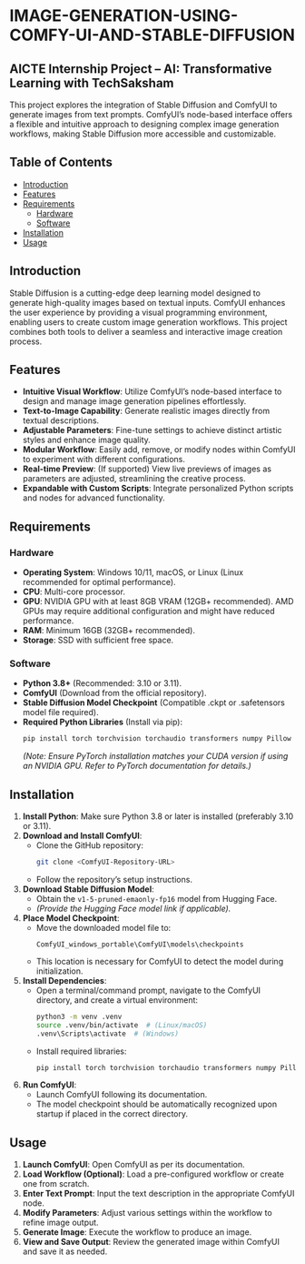 # IMAGE-GENERATION-USING-COMFY-UI-AND-STABLE-DIFFUSION

## AICTE Internship Project – AI: Transformative Learning with TechSaksham

This project explores the integration of Stable Diffusion and ComfyUI to generate images from text prompts. ComfyUI’s node-based interface offers a flexible and intuitive approach to designing complex image generation workflows, making Stable Diffusion more accessible and customizable.

## Table of Contents
- [Introduction](#introduction)
- [Features](#features)
- [Requirements](#requirements)
  - [Hardware](#hardware)
  - [Software](#software)
- [Installation](#installation)
- [Usage](#usage)

## Introduction
Stable Diffusion is a cutting-edge deep learning model designed to generate high-quality images based on textual inputs. ComfyUI enhances the user experience by providing a visual programming environment, enabling users to create custom image generation workflows. This project combines both tools to deliver a seamless and interactive image creation process.

## Features
- **Intuitive Visual Workflow**: Utilize ComfyUI’s node-based interface to design and manage image generation pipelines effortlessly.
- **Text-to-Image Capability**: Generate realistic images directly from textual descriptions.
- **Adjustable Parameters**: Fine-tune settings to achieve distinct artistic styles and enhance image quality.
- **Modular Workflow**: Easily add, remove, or modify nodes within ComfyUI to experiment with different configurations.
- **Real-time Preview**: (If supported) View live previews of images as parameters are adjusted, streamlining the creative process.
- **Expandable with Custom Scripts**: Integrate personalized Python scripts and nodes for advanced functionality.

## Requirements
### Hardware
- **Operating System**: Windows 10/11, macOS, or Linux (Linux recommended for optimal performance).
- **CPU**: Multi-core processor.
- **GPU**: NVIDIA GPU with at least 8GB VRAM (12GB+ recommended). AMD GPUs may require additional configuration and might have reduced performance.
- **RAM**: Minimum 16GB (32GB+ recommended).
- **Storage**: SSD with sufficient free space.

### Software
- **Python 3.8+** (Recommended: 3.10 or 3.11).
- **ComfyUI** (Download from the official repository).
- **Stable Diffusion Model Checkpoint** (Compatible .ckpt or .safetensors model file required).
- **Required Python Libraries** (Install via pip):
  ```bash
  pip install torch torchvision torchaudio transformers numpy Pillow Flask requests tqdm filelock gradio omegaconf
  ```
  *(Note: Ensure PyTorch installation matches your CUDA version if using an NVIDIA GPU. Refer to PyTorch documentation for details.)*

## Installation
1. **Install Python**: Make sure Python 3.8 or later is installed (preferably 3.10 or 3.11).
2. **Download and Install ComfyUI**:
   - Clone the GitHub repository:
     ```bash
     git clone <ComfyUI-Repository-URL>
     ```
   - Follow the repository’s setup instructions.
3. **Download Stable Diffusion Model**:
   - Obtain the `v1-5-pruned-emaonly-fp16` model from Hugging Face.
   - *(Provide the Hugging Face model link if applicable).*
4. **Place Model Checkpoint**:
   - Move the downloaded model file to:
     ```
     ComfyUI_windows_portable\ComfyUI\models\checkpoints
     ```
   - This location is necessary for ComfyUI to detect the model during initialization.
5. **Install Dependencies**:
   - Open a terminal/command prompt, navigate to the ComfyUI directory, and create a virtual environment:
     ```bash
     python3 -m venv .venv
     source .venv/bin/activate  # (Linux/macOS)
     .venv\Scripts\activate  # (Windows)
     ```
   - Install required libraries:
     ```bash
     pip install torch torchvision torchaudio transformers numpy Pillow Flask requests tqdm filelock gradio omegaconf
     ```
6. **Run ComfyUI**:
   - Launch ComfyUI following its documentation.
   - The model checkpoint should be automatically recognized upon startup if placed in the correct directory.

## Usage
1. **Launch ComfyUI**: Open ComfyUI as per its documentation.
2. **Load Workflow (Optional)**: Load a pre-configured workflow or create one from scratch.
3. **Enter Text Prompt**: Input the text description in the appropriate ComfyUI node.
4. **Modify Parameters**: Adjust various settings within the workflow to refine image output.
5. **Generate Image**: Execute the workflow to produce an image.
6. **View and Save Output**: Review the generated image within ComfyUI and save it as needed.



